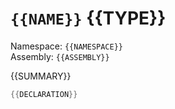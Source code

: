 ﻿# `{{NAME}}` {{TYPE}}

Namespace: `{{NAMESPACE}}`<br />
Assembly: `{{ASSEMBLY}}`

{{SUMMARY}}

```cs
{{DECLARATION}}
```